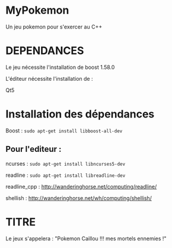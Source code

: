 # MyPokemon
Un jeu pokemon pour s'exercer au C++

DEPENDANCES
===========

Le jeu nécessite l'installation de boost 1.58.0

L'éditeur nécessite l'installation de :

Qt5

Installation des dépendances
============================

Boost : ```sudo apt-get install libboost-all-dev```

Pour l'editeur :
----------------

ncurses : ```sudo apt-get install libncurses5-dev```

readline : ```sudo apt-get install libreadline-dev```

readline_cpp : http://wanderinghorse.net/computing/readline/

shellish : http://wanderinghorse.net/wh/computing/shellish/

TITRE
=====

Le jeux s'appelera : "Pokemon Caillou !!! mes mortels ennemies !"
